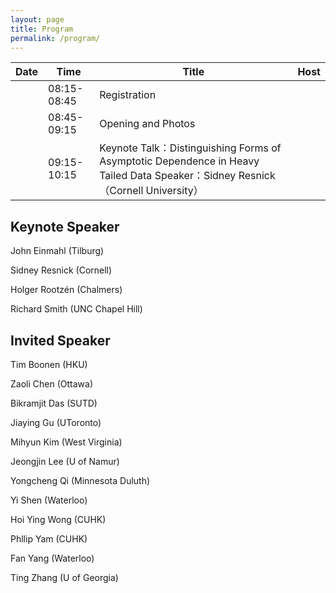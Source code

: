 ```yaml
---
layout: page
title: Program
permalink: /program/
---
```

<table>
<thead>
<th>Date</th>
<th>Time</th>
<th>Title</th>
<th>Host</th>
</thead>
<tr>

<td></td>

<td>08:15-08:45</td>

<td>Registration</td>
<td></td>

</tr>
<tr>

<td></td>

<td>08:45-09:15</td>

<td>Opening and Photos</td>
<td></td>

</tr>

<tr>

<td></td>

<td>09:15-10:15</td>

<td>Keynote Talk：Distinguishing Forms of Asymptotic Dependence in Heavy Tailed Data
Speaker：Sidney Resnick（Cornell University）
</td>
<td></td>

</tr>
</table>

## Keynote Speaker
<p>John Einmahl (Tilburg)</p>
<p>Sidney Resnick (Cornell)</p>
<p>Holger Rootzén (Chalmers)</p>
<p>Richard Smith (UNC Chapel Hill)</p>

## Invited Speaker
<p>Tim Boonen (HKU)</p>
<p>Zaoli Chen (Ottawa)</p>
<p>Bikramjit Das (SUTD)</p>
<p>Jiaying Gu (UToronto)</p>
<p>Mihyun Kim (West Virginia)</p>
<p>Jeongjin Lee (U of Namur)</p>
<p>Yongcheng Qi (Minnesota Duluth)</p>
<p>Yi Shen (Waterloo)</p>
<p>Hoi Ying Wong (CUHK)</p>
<p>Phllip Yam (CUHK)</p>
<p>Fan Yang (Waterloo)</p>
<p>Ting Zhang (U of Georgia)</p>


